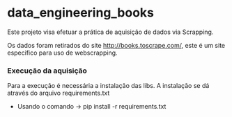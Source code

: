 # data_engineering_books

Este projeto visa efetuar a prática de aquisição de dados via Scrapping. 

Os dados foram retirados do site http://books.toscrape.com/, este é um site especifico para uso de webscrapping.

### Execução da aquisição

Para a execução é necessária a instalação das libs. A instalação se dá através do arquivo requirements.txt
  * Usando o comando -> pip install -r requirements.txt
